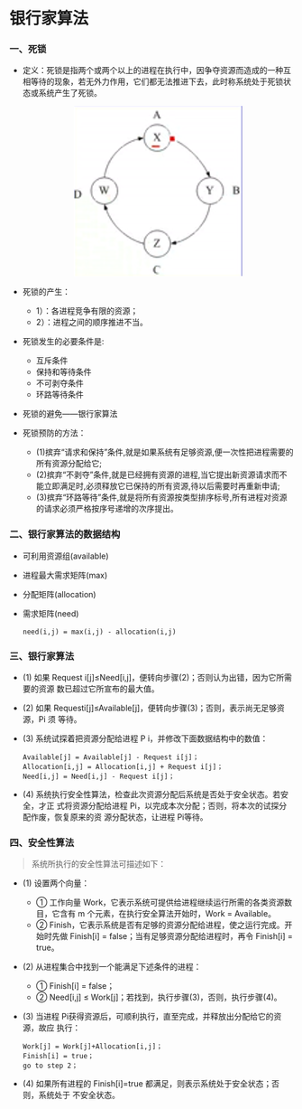 # 银行家算法

### 一、死锁

* 定义：死锁是指两个或两个以上的进程在执行中，因争夺资源而造成的一种互相等待的现象，若无外力作用，它们都无法推进下去，此时称系统处于死锁状态或系统产生了死锁。

	<div align="center"><img src="./img/死锁.png"/></div>

* 死锁的产生：
	* 1）：各进程竞争有限的资源；
    * 2）：进程之间的顺序推进不当。

* 死锁发生的必要条件是:
	* 互斥条件
	* 保持和等待条件
	* 不可剥夺条件
	* 环路等待条件

* 死锁的避免——银行家算法

* 死锁预防的方法：
	* (1)摈弃“请求和保持”条件,就是如果系统有足够资源,便一次性把进程需要的所有资源分配给它;
	* (2)摈弃“不剥夺”条件,就是已经拥有资源的进程,当它提出新资源请求而不能立即满足时,必须释放它已保持的所有资源,待以后需要时再重新申请;
	* (3)摈弃“环路等待”条件,就是将所有资源按类型排序标号,所有进程对资源的请求必须严格按序号递增的次序提出。

### 二、银行家算法的数据结构

* 可利用资源组(available)
* 进程最大需求矩阵(max)
* 分配矩阵(allocation)
* 需求矩阵(need)

	  need(i,j) = max(i,j) - allocation(i,j)

### 三、银行家算法

* (1) 如果 Request i[j]≤Need[i,j]，便转向步骤(2)；否则认为出错，因为它所需要的资源 数已超过它所宣布的最大值。 
* (2) 如果 Requesti[j]≤Available[j]，便转向步骤(3)；否则，表示尚无足够资源，Pi 须 等待。 
* (3) 系统试探着把资源分配给进程 P i，并修改下面数据结构中的数值： 

	  Available[j] = Available[j] - Request i[j]； 
	  Allocation[i,j] = Allocation[i,j] + Request i[j]； 
	  Need[i,j] = Need[i,j] - Request i[j]； 

* (4) 系统执行安全性算法，检查此次资源分配后系统是否处于安全状态。若安全，才正 式将资源分配给进程 Pi，以完成本次分配；否则，将本次的试探分配作废，恢复原来的资 源分配状态，让进程 Pi等待。 

### 四、安全性算法 

>系统所执行的安全性算法可描述如下： 

* (1) 设置两个向量： 
	* ① 工作向量 Work，它表示系统可提供给进程继续运行所需的各类资源数目，它含有 m 个元素，在执行安全算法开始时，Work = Available。 
	* ② Finish，它表示系统是否有足够的资源分配给进程，使之运行完成。开始时先做 Finish[i] = false；当有足够资源分配给进程时，再令 Finish[i] = true。 
* (2) 从进程集合中找到一个能满足下述条件的进程：  
	* ① Finish[i] = false； 
	* ② Need[i,j] ≤ Work[j]；若找到，执行步骤(3)，否则，执行步骤(4)。 
* (3) 当进程 Pi获得资源后，可顺利执行，直至完成，并释放出分配给它的资源，故应 执行：
 
	  Work[j] = Work[j]+Allocation[i,j]； 
	  Finish[i] = true； 
	  go to step 2； 

* (4) 如果所有进程的 Finish[i]=true 都满足，则表示系统处于安全状态；否则，系统处于 不安全状态。 


